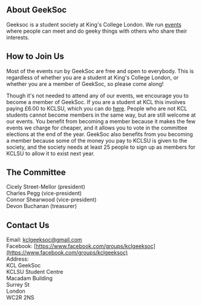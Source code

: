 About GeekSoc
-------------

Geeksoc is a student society at King's College London. We run [events][events] where people can meet and do geeky things with others who share their interests.

[events]: /events

How to Join Us
--------------

Most of the events run by GeekSoc are free and open to everybody. This is regardless of whether you are a student at King's College London, or whether you are a member of GeekSoc, so please come along!

Though it's not needed to attend any of our events, we encourage you to become a member of GeekSoc. If you are a student at KCL this involves paying £6.00 to KCLSU, which you can do [here][kclsu-page]. People who are not KCL students cannot become members in the same way, but are still welcome at our events. You benefit from becoming a member because it makes the few events we charge for cheaper, and it allows you to vote in the committee elections at the end of the year. GeekSoc also benefits from you becoming a member because some of the money you pay to KCLSU is given to the society, and the society needs at least 25 people to sign up as members for KCLSU to allow it to exist next year.

[kclsu-page]: http://www.kclsu.org/organisation/geeksoc/

The Committee
-------------

Cicely Street-Mellor (president)  
Charles Pegg (vice-president)  
Connor Shearwood (vice-president)  
Devon Buchanan (treasurer)  

Contact Us
----------

Email: [kclgeeksoc@gmail.com](mailto:kclgeeksoc@gmail.com)  
Facebook: [https://www.facebook.com/groups/kclgeeksoc](https://www.facebook.com/groups/kclgeeksoc)  
Address:  
KCL GeekSoc  
KCLSU Student Centre  
Macadam Building  
Surrey St  
London  
WC2R 2NS
